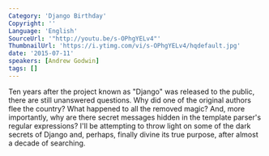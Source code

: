 ```yaml
---
Category: 'Django Birthday'
Copyright: ''
Language: 'English'
SourceUrl: '"http://youtu.be/s-OPhgYELv4"'
ThumbnailUrl: 'https://i.ytimg.com/vi/s-OPhgYELv4/hqdefault.jpg'
date: '2015-07-11'
speakers: [Andrew Godwin]
tags: []
---
```

Ten years after the project known as "Django" was released to the public, there are still unanswered questions. Why did one of the original authors flee the country? What happened to all the removed magic? And, more importantly, why are there secret messages hidden in the template parser's regular expressions? I'll be attempting to throw light on some of the dark secrets of Django and, perhaps, finally divine its true purpose, after almost a decade of searching.